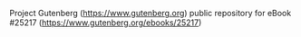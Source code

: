 Project Gutenberg (https://www.gutenberg.org) public repository for eBook #25217 (https://www.gutenberg.org/ebooks/25217)
